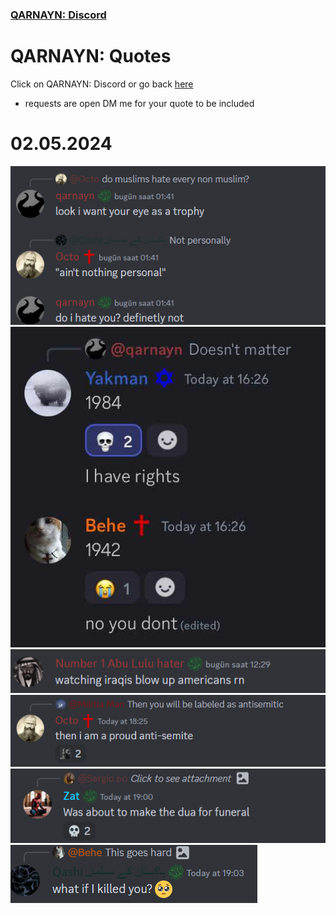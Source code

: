 <link rel="icon" href="https://demerci.github.io/qarnayn/favicon.ico">

### [QARNAYN: Discord](https://dhulqarnayn.github.io/qarnayn/DISCORD.html)

# QARNAYN: Quotes
Click on QARNAYN: Discord or go back [here](https://dhulqarnayn.github.io/qarnayn/DISCORD.html)
- requests are open DM me for your quote to be included

# 02.05.2024
![Quote1](quote1.png)
![Quote2](quotes2.jpg)
![Quote3](quote3.png)
![Quote4](quote4.png)
![Quote5](quote5.png)
![Quote6](quote6.png)